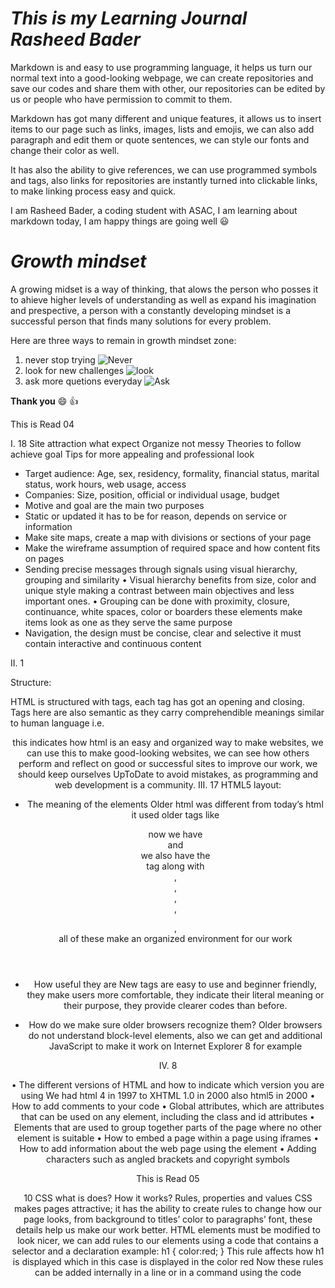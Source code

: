 # *This is my Learning Journal Rasheed Bader*

Markdown is and easy to use programming language, it helps us turn our normal text into a good-looking webpage, we can create repositories and save our codes and share them with other, our repositories can be edited by us or people who have permission to commit to them.

Markdown has got many different and unique features, it allows us to insert items to our page such as links, images, lists and emojis, we can also add paragraph and edit them or quote sentences, we can style our fonts and change their color as well.

It has also the ability to give references, we can use programmed symbols and tags, also links for repositories are instantly turned into clickable links, to make linking process easy and quick.

I am Rasheed Bader, a coding student with ASAC, I am learning about markdown today, I am happy things are going well :smiley:


# ***Growth mindset***
A growing midset is a way of thinking, that alows the person who posses it to ahieve higher levels of understanding as well as expand his imagination and prespective, a person with a constantly developing mindset is a successful person that finds many solutions for every problem.

Here are three ways to remain in growth mindset zone:

1. never stop trying ![Never](https://p0.pikrepo.com/preview/780/625/person-climbing-on-mountain.jpg)
2. look for new challenges ![look](https://i1.pickpik.com/photos/343/867/614/man-boy-blue-holding-thumb.jpg)
3. ask more quetions everyday ![Ask](https://i0.hippopx.com/photos/283/600/880/doubt-portrait-doubts-notion-preview.jpg)

**Thank you** :smile: :+1:

This is Read 04 

I.	18
Site attraction what expect
Organize not messy
Theories to follow achieve goal 
Tips for more appealing and professional look
-	Target audience:
Age, sex, residency, formality, financial status, marital status, work hours, web usage, access 
-	Companies:
Size, position, official or individual usage, budget
-	Motive and goal are the main two purposes 
-	Static or updated it has to be for reason, depends on service or information
-	Make site maps, create a map with divisions or sections of your page
-	Make the wireframe assumption of required space and how content fits on pages
-	Sending precise messages through signals using visual hierarchy, grouping and similarity
•	Visual hierarchy benefits from size, color and unique style making a contrast between main objectives and less important ones.
•	Grouping can be done with proximity, closure, continuance, white spaces, color or boarders these elements make items look as one as they serve the same purpose  
-	Navigation, the design must be concise, clear and selective it must contain interactive and continuous content

II.	1

Structure:

HTML is structured with tags, each tag has got an opening and closing. Tags here are also semantic as they carry comprehendible meanings similar to human language i.e. <header> <body> <footer> this indicates how html is an easy and organized way to make websites, we can use this to make good-looking websites, we can see how others perform and reflect on good or successful sites to improve our work, we should keep ourselves UpToDate to avoid mistakes, as programming and web development is a community.
III.	17
HTML5 layout:

-	The meaning of the elements
Older html was different from today’s html it used older tags like <div> now we have <header> and <footer> we also have the <nav> tag along with <article>, <aside>, <section>, <hgroup>, <figure>, <figcaption> all of these make an organized environment for our work
 
-	How useful they are
New tags are easy to use and beginner friendly, they make users more comfortable, they indicate their literal meaning or their purpose, they provide clearer codes than before.

-	How do we make sure older browsers recognize them?
Older browsers do not understand block-level elements, also we can get and additional JavaScript to make it work on Internet Explorer 8 for example   



IV.	8

•	The different versions of HTML and how to indicate which version you are using
We had html 4 in 1997 to XHTML 1.0 in 2000 also html5 in 2000
•	How to add comments to your code 
•	Global attributes, which are attributes that can be used on any element, including the class and id attributes
•	Elements that are used to group together parts of the page where no other element is suitable
•	How to embed a page within a page using iframes 
•	How to add information about the web page using the <meta> element
•	Adding characters such as angled brackets and copyright symbols


This is Read 05


10 
CSS what is does? How it works? Rules, properties and values
CSS makes pages attractive; it has the ability to create rules to change how our page looks, from background to titles’ color to paragraphs’ font, these details help us make our work better.
HTML elements must be modified to look nicer, we can add rules to our elements using a code that contains a selector and a declaration example:
 h1 { color:red;
}
This rule affects how h1 is displayed which in this case is displayed in the color red
Now these rules can be added internally in a line or in a command using the code <style>, however it is easier to list them in an external css file and link it to our html and we have some commands such as “rel” “href” that help us add links, after adding them now css treats the html elements as they should appear and controls how they look.

11

We can add colors to elements in css using the color name, the hex codes or the RBG values, there is also the color picking tool which works on other factors like hue, saturation and brightness, to pick good colors we have to avoid basic colors, we must imply the factors of contrast and opacity , colors surely bring life to our work, but they also can brighten the visitor’s  day and make them want to stay more on the page.


This is Read 03


The article by Udemy  taught me how to use git hub here are the steps one by one:
1.	Username Configuration with commands:
git config --global user.name
git config --global user.email
I add my information for GIT and then I'm through
I also can check the settings with the command
$ git config --list
2.	We usually work with our cloned repositories from Github
we can use command
$ git clone https://github.com/Repo
3.	Changes
we can see mark on our editor that indicate modified or unchanged work
4.	Status
5.	we can check status with the command
$ git status
6.	Now the lovely part we always do
Adding to the work with
$ git add *
Then committing our changes 
$ git commit -m “made change x,y,z”
$ git commit -a

Then pushing to gethub
$ git push origin master
7.	I can always review my work with
$ cd example
 

 This is Read 02

 Coder's computer:
to start coding you need a text editor to work with or coding program
1.	Editors
text editors come with your original operating system, there is Notepad for example, it is easy to use but it is very basic, this is why they made the Notepad ++ and others, there are also advanced coding programs like VisualStudio which has got many many features, like code completion, extensions and highlighting syntax, and these qualities are what makes a good coding program good, they help the coder in his journey, and make coding modern and easy.
2.	Terminal
the terminal or the command line (CMD) is the face of the system, it visualizes commands for us to see basic, it is shown with a prompt
part of the operating system is what is called the shell it rules how the terminal acts, the one used mostly is called bash
there also many shortcuts used in the terminal that make our work easier
3.	Starting out
to start you can type command
pwd
it shows you Print Working Directory which is your location
to view available directories you can type in
ls
Afterwards we need to type “cd” to go in directories and “cd ..” to go out
4.	Tips 
•	Everything you use in the terminal is created file, so you can’t type in names of files don’t exist in your work place
•	You need to care for files extensions because they differ from one to another
•	You can’t change letter cases for fun Linux won’t work with wrong spelling
•	Spaces between names are not allowed each space has a meaning



 








